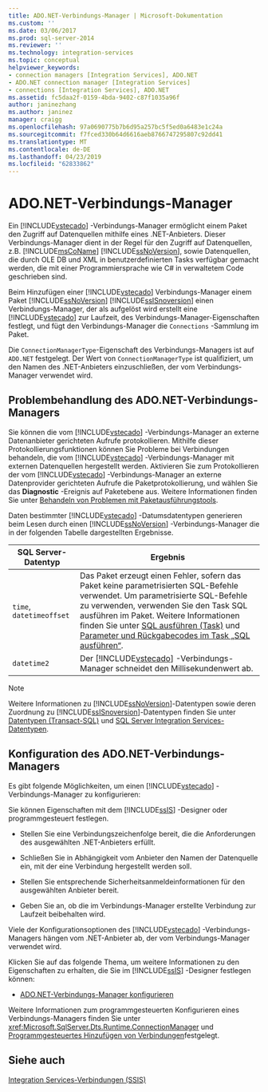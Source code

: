 ```yaml
---
title: ADO.NET-Verbindungs-Manager | Microsoft-Dokumentation
ms.custom: ''
ms.date: 03/06/2017
ms.prod: sql-server-2014
ms.reviewer: ''
ms.technology: integration-services
ms.topic: conceptual
helpviewer_keywords:
- connection managers [Integration Services], ADO.NET
- ADO.NET connection manager [Integration Services]
- connections [Integration Services], ADO.NET
ms.assetid: fc5daa2f-0159-4bda-9402-c87f1035a96f
author: janinezhang
ms.author: janinez
manager: craigg
ms.openlocfilehash: 97a0690775b7b6d95a257bc5f5ed0a6483e1c24a
ms.sourcegitcommit: f7fced330b64d6616aeb8766747295807c92dd41
ms.translationtype: MT
ms.contentlocale: de-DE
ms.lasthandoff: 04/23/2019
ms.locfileid: "62833862"
---
```

# <a name="adonet-connection-manager"></a>ADO.NET-Verbindungs-Manager
  Ein [!INCLUDE[vstecado](../../includes/vstecado-md.md)] -Verbindungs-Manager ermöglicht einem Paket den Zugriff auf Datenquellen mithilfe eines .NET-Anbieters. Dieser Verbindungs-Manager dient in der Regel für den Zugriff auf Datenquellen, z.B. [!INCLUDE[msCoName](../../includes/msconame-md.md)] [!INCLUDE[ssNoVersion](../../includes/ssnoversion-md.md)], sowie Datenquellen, die durch OLE DB und XML in benutzerdefinierten Tasks verfügbar gemacht werden, die mit einer Programmiersprache wie C# in verwaltetem Code geschrieben sind.  
  
 Beim Hinzufügen einer [!INCLUDE[vstecado](../../includes/vstecado-md.md)] Verbindungs-Manager einem Paket [!INCLUDE[ssNoVersion](../../includes/ssnoversion-md.md)] [!INCLUDE[ssISnoversion](../../includes/ssisnoversion-md.md)] einen Verbindungs-Manager, der als aufgelöst wird erstellt eine [!INCLUDE[vstecado](../../includes/vstecado-md.md)] zur Laufzeit, des Verbindungs-Manager-Eigenschaften festlegt, und fügt den Verbindungs-Manager die `Connections` -Sammlung im Paket.  
  
 Die `ConnectionManagerType`-Eigenschaft des Verbindungs-Managers ist auf `ADO.NET` festgelegt. Der Wert von `ConnectionManagerType` ist qualifiziert, um den Namen des .NET-Anbieters einzuschließen, der vom Verbindungs-Manager verwendet wird.  
  
## <a name="adonet-connection-manager-troubleshooting"></a>Problembehandlung des ADO.NET-Verbindungs-Managers  
 Sie können die vom [!INCLUDE[vstecado](../../includes/vstecado-md.md)] -Verbindungs-Manager an externe Datenanbieter gerichteten Aufrufe protokollieren. Mithilfe dieser Protokollierungsfunktionen können Sie Probleme bei Verbindungen behandeln, die vom [!INCLUDE[vstecado](../../includes/vstecado-md.md)] -Verbindungs-Manager mit externen Datenquellen hergestellt werden. Aktivieren Sie zum Protokollieren der vom [!INCLUDE[vstecado](../../includes/vstecado-md.md)] -Verbindungs-Manager an externe Datenprovider gerichteten Aufrufe die Paketprotokollierung, und wählen Sie das **Diagnostic** -Ereignis auf Paketebene aus. Weitere Informationen finden Sie unter [Behandeln von Problemen mit Paketausführungstools](../troubleshooting/troubleshooting-tools-for-package-execution.md).  
  
 Daten bestimmter [!INCLUDE[vstecado](../../includes/vstecado-md.md)] -Datumsdatentypen generieren beim Lesen durch einen [!INCLUDE[ssNoVersion](../../includes/ssnoversion-md.md)] -Verbindungs-Manager die in der folgenden Tabelle dargestellten Ergebnisse.  
  
|SQL Server-Datentyp|Ergebnis|  
|--------------------------|------------|  
|`time`, `datetimeoffset`|Das Paket erzeugt einen Fehler, sofern das Paket keine parametrisierten SQL-Befehle verwendet. Um parametrisierte SQL-Befehle zu verwenden, verwenden Sie den Task SQL ausführen im Paket. Weitere Informationen finden Sie unter [SQL ausführen (Task)](../control-flow/execute-sql-task.md) und [Parameter und Rückgabecodes im Task „SQL ausführen“](../parameters-and-return-codes-in-the-execute-sql-task.md).|  
|`datetime2`|Der [!INCLUDE[vstecado](../../includes/vstecado-md.md)] -Verbindungs-Manager schneidet den Millisekundenwert ab.|  
  
> [!NOTE]  
>  Weitere Informationen zu [!INCLUDE[ssNoVersion](../../includes/ssnoversion-md.md)]-Datentypen sowie deren Zuordnung zu [!INCLUDE[ssISnoversion](../../includes/ssisnoversion-md.md)]-Datentypen finden Sie unter [Datentypen &#40;Transact-SQL&#41;](/sql/t-sql/data-types/data-types-transact-sql) und [SQL Server Integration Services-Datentypen](../data-flow/integration-services-data-types.md).  
  
## <a name="adonet-connection-manager-configuration"></a>Konfiguration des ADO.NET-Verbindungs-Managers  
 Es gibt folgende Möglichkeiten, um einen [!INCLUDE[vstecado](../../includes/vstecado-md.md)] -Verbindungs-Manager zu konfigurieren:  
  
 Sie können Eigenschaften mit dem [!INCLUDE[ssIS](../../../includes/ssis-md.md)] -Designer oder programmgesteuert festlegen.  
  
-   Stellen Sie eine Verbindungszeichenfolge bereit, die die Anforderungen des ausgewählten .NET-Anbieters erfüllt.  
  
-   Schließen Sie in Abhängigkeit vom Anbieter den Namen der Datenquelle ein, mit der eine Verbindung hergestellt werden soll.  
  
-   Stellen Sie entsprechende Sicherheitsanmeldeinformationen für den ausgewählten Anbieter bereit.  
  
-   Geben Sie an, ob die im Verbindungs-Manager erstellte Verbindung zur Laufzeit beibehalten wird.  
  
 Viele der Konfigurationsoptionen des [!INCLUDE[vstecado](../../includes/vstecado-md.md)] -Verbindungs-Managers hängen vom .NET-Anbieter ab, der vom Verbindungs-Manager verwendet wird.  
  
 Klicken Sie auf das folgende Thema, um weitere Informationen zu den Eigenschaften zu erhalten, die Sie im [!INCLUDE[ssIS](../../../includes/ssis-md.md)] -Designer festlegen können:  
  
-   [ADO.NET-Verbindungs-Manager konfigurieren](../configure-ado-net-connection-manager.md)  
  
 Weitere Informationen zum programmgesteuerten Konfigurieren eines Verbindungs-Managers finden Sie unter <xref:Microsoft.SqlServer.Dts.Runtime.ConnectionManager> und [Programmgesteuertes Hinzufügen von Verbindungen](../building-packages-programmatically/adding-connections-programmatically.md)festgelegt.  
  
## <a name="see-also"></a>Siehe auch  
 [Integration Services-Verbindungen &#40;SSIS&#41;](integration-services-ssis-connections.md)  
  
  
